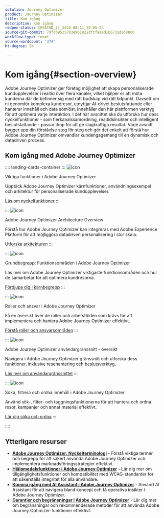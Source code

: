 ```yaml
---
solution: Journey Optimizer
product: Journey Optimizer
title: Kom igång
description: Kom igång
redpen-status: CREATED_||_2025-08-11_20-05-24
source-git-commit: 79fdb9535703e961922dfcfaaad1b6731d2d88c0
workflow-type: tm+mt
source-wordcount: '374'
ht-degree: 2%

---
```



# Kom igång{#section-overview}

Adobe Journey Optimizer ger företag möjlighet att skapa personaliserade kundupplevelser i realtid över flera kanaler, vilket hjälper er att möta kunderna där de befinner sig med rätt budskap vid rätt tidpunkt. Oavsett om ni genomför komplexa kundresor, utnyttjar AI-drivet beslutsfattande eller hanterar innehåll och data sömlöst, innehåller den här plattformen verktyg för att optimera varje interaktion. I det här avsnittet ska du utforska hur dess nyckelfunktioner - som flerkanalssamordning, realtidsinsikter och intelligent beslutsfattande - passar ihop för att ge slagkraftiga resultat. Varje avsnitt bygger upp din förståelse steg för steg och gör det enkelt att förstå hur Adobe Journey Optimizer omvandlar kundengagemang till en dynamisk och datadriven process.

## Kom igång med Adobe Journey Optimizer

:::: landing-cards-container
:::
![icon](https://cdn.experienceleague.adobe.com/icons/book.svg?lang=sv-SE)

Viktiga funktioner i Adobe Journey Optimizer

Upptäck Adobe Journey Optimizer kärnfunktioner, användningsexempel och arkitektur för personaliserade kundupplevelser.

[Läs om nyckelfunktioner](../using/start/get-started.md)
:::

:::
![icon](https://cdn.experienceleague.adobe.com/icons/code-branch.svg?lang=sv-SE)

Adobe Journey Optimizer Architecture Overview

Förstå hur Adobe Journey Optimizer kan integreras med Adobe Experience Platform för att möjliggöra datadriven personalisering i stor skala.

[Utforska arkitekturen](../using/start/architecture-concepts-redpen.md)
:::

:::
![icon](https://cdn.experienceleague.adobe.com/icons/puzzle-piece.svg?lang=sv-SE)

Grundbegrepp: Funktionsområden i Adobe Journey Optimizer

Läs mer om Adobe Journey Optimizer viktigaste funktionsområden och hur de samarbetar för att optimera kundresorna.

[Fördjupa dig i kärnbegrepp](../using/start/functional-areas-redpen.md)
:::

:::
![icon](https://cdn.experienceleague.adobe.com/icons/list-check.svg?lang=sv-SE)

Roller och ansvar i Adobe Journey Optimizer

Få en översikt över de roller och arbetsflöden som krävs för att implementera och hantera Adobe Journey Optimizer effektivt.

[Förstå roller och ansvarsområden](../using/start/quick-start.md)
:::

:::
![icon](https://cdn.experienceleague.adobe.com/icons/gear.svg?lang=sv-SE)

Adobe Journey Optimizer användargränssnitt - översikt

Navigera i Adobe Journey Optimizer gränssnitt och utforska dess funktioner, inklusive resehantering och beslutsverktyg.

[Läs mer om användargränssnittet](../using/start/user-interface.md)
:::

:::
![icon](https://cdn.experienceleague.adobe.com/icons/circle-play.svg?lang=sv-SE)

Söka, filtrera och ordna innehåll i Adobe Journey Optimizer

Använd sök-, filter- och taggningsfunktionerna för att hantera och ordna resor, kampanjer och annat material effektivt.

[Lär dig söka och ordna](../using/start/search-filter-categorize.md)
:::

::::


## Ytterligare resurser

- **[Adobe Journey Optimizer: Nyckelterminologi](../using/start/terminology-md-redpen.md)** - Förstå viktiga termer och begrepp för att säkert använda Adobe Journey Optimizer och implementera marknadsföringsstrategier effektivt.
- **[Hjälpmedelsfunktioner i Adobe Journey Optimizer](../using/start/accessibility.md)** - Lär dig mer om tillgänglighetsfunktioner och kompatibilitet med WCAG-standarder för att säkerställa integritet för alla användare.
- **[Komma igång med AI Assistant i Adobe Journey Optimizer](../using/start/ai-assistant.md)** - Använd AI Assistant för att navigera bland koncept och få operativa insikter i Adobe Journey Optimizer.
- **[Garantier och begränsningar i Adobe Journey Optimizer](../using/start/guardrails.md)** - Lär dig mer om begränsningar och rekommenderade metoder för att använda Adobe Journey Optimizer-funktioner effektivt.
